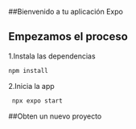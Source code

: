 ##Bienvenido a tu aplicación Expo 

## Empezamos el proceso

1.Instala las dependencias
   ```bash
   npm install
   ```
2.Inicia la app
   ```bash
    npx expo start
   ```

##Obten un nuevo proyecto 
